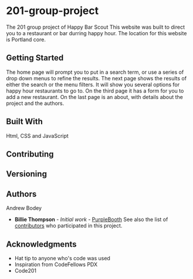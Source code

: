 # 201-group-project
The 201 group project of Happy Bar Scout
This website was built to direct you to a restaurant or bar durring happy hour.
The location for this website is Portland core.


## Getting Started
The home page will prompt you to put in a search term, or use a series of drop down menus to refine the results.
The next page shows the results of either the search or the menu filters. It will show you several options for happy hour restaurants to go to. On the third page it has a form for you to add a new restaurant. On the last page is an about, with details about the project and the authors.


## Built With

Html, CSS and JavaScript

## Contributing


## Versioning


## Authors

Andrew Bodey

* **Billie Thompson** - *Initial work* - [PurpleBooth](https://github.com/PurpleBooth)
See also the list of [contributors](https://github.com/your/project/contributors) who participated in this project.


## Acknowledgments

* Hat tip to anyone who's code was used
* Inspiration from CodeFellows PDX
* Code201
